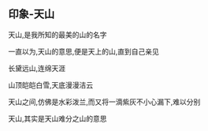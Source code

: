 ## 印象-天山 ##

天山,是我所知的最美的山的名字

 

一直以为,天山的意思,便是天上的山,直到自己亲见

 

长黛远山,连绵天涯

 

山顶皑皑白雪,天底漫漫洁云

 

天山之间,仿佛是水彩泼兰,而又将一滴紫灰不小心漏下,难以分别

 

天山,其实是天山难分之山的意思
